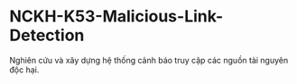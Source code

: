 # NCKH-K53-Malicious-Link-Detection
Nghiên cứu và xây dựng hệ thống cảnh báo truy cập các nguồn tài nguyên độc hại.
